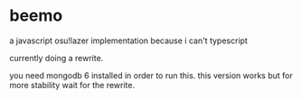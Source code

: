 # beemo
a javascript osu!lazer implementation because i can't typescript

currently doing a rewrite.

you need mongodb 6 installed in order to run this.
this version works but for more stability wait for the rewrite.